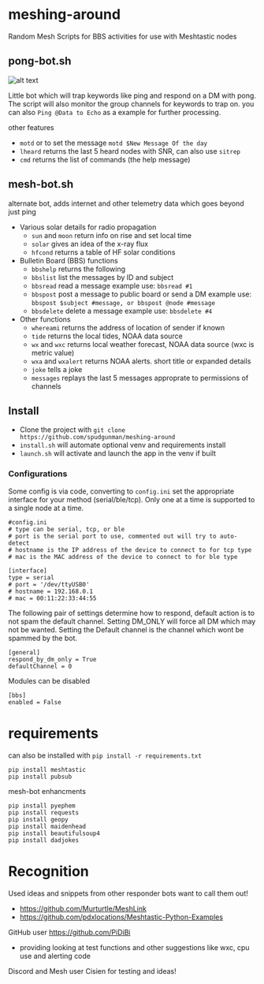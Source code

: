 # meshing-around
Random Mesh Scripts for BBS activities for use with Meshtastic nodes

## pong-bot.sh
![alt text](etc/pong-bot.jpg "Example Use")

Little bot which will trap keywords like ping and respond on a DM with pong. The script will also monitor the group channels for keywords to trap on. you can also `Ping @Data to Echo` as a example for further processing.

other features
- `motd` or to set the message `motd $New Message Of the day`
- `lheard` returns the last 5 heard nodes with SNR, can also use `sitrep`
- `cmd` returns the list of commands (the help message)

## mesh-bot.sh

 alternate bot, adds internet and other telemetry data which goes beyond just ping

- Various solar details for radio propagation
  - `sun` and `moon` return info on rise and set local time
  - `solar` gives an idea of the x-ray flux
  - `hfcond` returns a table of HF solar conditions
- Bulletin Board (BBS) functions
  - `bbshelp` returns the following
  - `bbslist` list the messages by ID and subject
  - `bbsread` read a message example use: `bbsread #1`
  - `bbspost` post a message to public board or send a DM example use: `bbspost $subject #message, or bbspost @node #message`
  - `bbsdelete` delete a message example use: `bbsdelete #4`
- Other functions
  - `whereami` returns the address of location of sender if known
  - `tide` returns the local tides, NOAA data source
  - `wx` and `wxc` returns local weather forecast, NOAA data source (wxc is metric value)
  - `wxa` and `wxalert` returns NOAA alerts. short title or expanded details
  - `joke` tells a joke
  - `messages` replays the last 5 messages approprate to permissions of channels

## Install
- Clone the project with `git clone https://github.com/spudgunman/meshing-around`
- `install.sh` will automate optional venv and requirements install
- `launch.sh` will activate and launch the app in the venv if built

 ### Configurations
Some config is via code, converting to `config.ini` set the appropriate interface for your method (serial/ble/tcp). 
 Only one at a time is supported to a single node at a time.

```
#config.ini
# type can be serial, tcp, or ble
# port is the serial port to use, commented out will try to auto-detect
# hostname is the IP address of the device to connect to for tcp type
# mac is the MAC address of the device to connect to for ble type

[interface]
type = serial
# port = '/dev/ttyUSB0'
# hostname = 192.168.0.1
# mac = 00:11:22:33:44:55
```

The following pair of settings determine how to respond, default action is to not spam the default channel. Setting DM_ONLY will force all DM which may not be wanted. Setting the Default channel is the channel which wont be spammed by the bot.
```
[general]
respond_by_dm_only = True
defaultChannel = 0
```

Modules can be disabled
```
[bbs]
enabled = False
```



# requirements
can also be installed with `pip install -r requirements.txt`

```
pip install meshtastic
pip install pubsub
```

mesh-bot enhancments

```
pip install pyephem
pip install requests
pip install geopy
pip install maidenhead
pip install beautifulsoup4
pip install dadjokes
```

# Recognition
Used ideas and snippets from other responder bots want to call them out!
 - https://github.com/Murturtle/MeshLink
 - https://github.com/pdxlocations/Meshtastic-Python-Examples

GitHub user https://github.com/PiDiBi
 - providing looking at test functions and other suggestions like wxc, cpu use and alerting code

Discord and Mesh user Cisien for testing and ideas!

